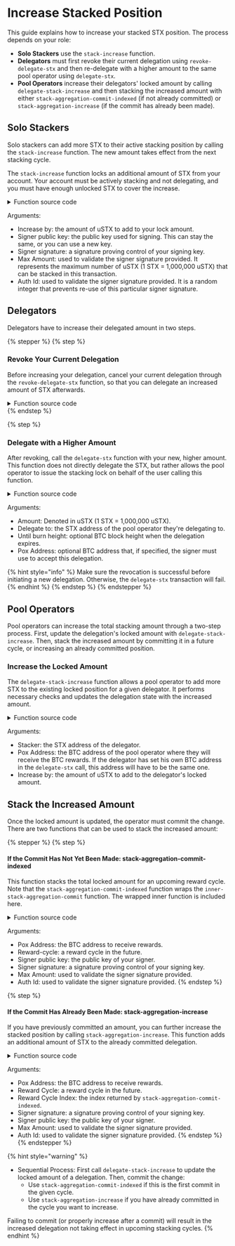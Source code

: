 # Increase Stacked Position

This guide explains how to increase your stacked STX position. The process depends on your role:

* **Solo Stackers** use the `stack-increase` function.
* **Delegators** must first revoke their current delegation using `revoke-delegate-stx` and then re-delegate with a higher amount to the same pool operator using `delegate-stx`.
* **Pool Operators** increase their delegators' locked amount by calling `delegate-stack-increase` and then stacking the increased amount with either `stack-aggregation-commit-indexed` (if not already committed) or `stack-aggregation-increase` (if the commit has already been made).

## Solo Stackers

Solo stackers can add more STX to their active stacking position by calling the `stack-increase` function. The new amount takes effect from the next stacking cycle.

The `stack-increase` function locks an additional amount of STX from your account. Your account must be actively stacking and not delegating, and you must have enough unlocked STX to cover the increase.

<details>

<summary>Function source code</summary>

```clojure
;; Increase the number of STX locked.
;; *New in Stacks 2.1*
;; This method locks up an additional amount of STX from `tx-sender`'s, indicated
;; by `increase-by`.  The `tx-sender` must already be Stacking & must not be
;; straddling more than one signer-key for the cycles effected. 
;; Refer to `verify-signer-key-sig` for more information on the authorization parameters
;; included here.
(define-public (stack-increase 
  (increase-by uint)
  (signer-sig (optional (buff 65)))
  (signer-key (buff 33))
  (max-amount uint)
  (auth-id uint))
   (let ((stacker-info (stx-account tx-sender))
         (amount-stacked (get locked stacker-info))
         (amount-unlocked (get unlocked stacker-info))
         (unlock-height (get unlock-height stacker-info))
         (cur-cycle (current-pox-reward-cycle))
         (first-increased-cycle (+ cur-cycle u1))
         (stacker-state (unwrap! (map-get? stacking-state
                                          { stacker: tx-sender })
                                          (err ERR_STACK_INCREASE_NOT_LOCKED)))
         (cur-pox-addr (get pox-addr stacker-state))
         (cur-period (get lock-period stacker-state)))
      ;; tx-sender must be currently locked
      (asserts! (> amount-stacked u0)
                (err ERR_STACK_INCREASE_NOT_LOCKED))
      ;; must be called with positive `increase-by`
      (asserts! (>= increase-by u1)
                (err ERR_STACKING_INVALID_AMOUNT))
      ;; stacker must have enough stx to lock
      (asserts! (>= amount-unlocked increase-by)
                (err ERR_STACKING_INSUFFICIENT_FUNDS))
      ;; must be called directly by the tx-sender or by an allowed contract-caller
      (asserts! (check-caller-allowed)
                (err ERR_STACKING_PERMISSION_DENIED))
      ;; stacker must be directly stacking
      (asserts! (> (len (get reward-set-indexes stacker-state)) u0)
                (err ERR_STACKING_IS_DELEGATED))
      ;; stacker must not be delegating
      (asserts! (is-none (get delegated-to stacker-state))
                (err ERR_STACKING_IS_DELEGATED))

      ;; Validate that amount is less than or equal to `max-amount`
      (asserts! (>= max-amount (+ increase-by amount-stacked)) (err ERR_SIGNER_AUTH_AMOUNT_TOO_HIGH))

      ;; Verify signature from delegate that allows this sender for this cycle
      (try! (consume-signer-key-authorization cur-pox-addr cur-cycle "stack-increase" cur-period signer-sig signer-key increase-by max-amount auth-id))

      ;; update reward cycle amounts
      (asserts! (is-some (fold increase-reward-cycle-entry
            (get reward-set-indexes stacker-state)
            (some { first-cycle: first-increased-cycle,
                    reward-cycle: (get first-reward-cycle stacker-state),
                    stacker: tx-sender,
                    add-amount: increase-by,
                    signer-key: signer-key })))
            (err ERR_INVALID_INCREASE))
      ;; NOTE: stacking-state map is unchanged: it does not track amount-stacked in PoX-4
      (ok { stacker: tx-sender, total-locked: (+ amount-stacked increase-by)})))
```

</details>

Arguments:

* Increase by: the amount of uSTX to add to your lock amount.
* Signer public key: the public key used for signing. This can stay the same, or you can use a new key.
* Signer signature: a signature proving control of your signing key.
* Max Amount: used to validate the signer signature provided. It represents the maximum number of uSTX (1 STX = 1,000,000 uSTX) that can be stacked in this transaction.
* Auth Id: used to validate the signer signature provided. It is a random integer that prevents re-use of this particular signer signature.

## Delegators

Delegators have to increase their delegated amount in two steps.

{% stepper %}
{% step %}
### Revoke Your Current Delegation

Before increasing your delegation, cancel your current delegation through the `revoke-delegate-stx` function, so that you can delegate an increased amount of STX afterwards.

<details>

<summary>Function source code</summary>

```clojure
;; Revokes the delegation to the current stacking pool.
;; New in pox-4: Fails if the delegation was already revoked.
;; Returns the last delegation state.
(define-public (revoke-delegate-stx)
  (let ((last-delegation-state (get-check-delegation tx-sender)))
    ;; must be called directly by the tx-sender or by an allowed contract-caller
    (asserts! (check-caller-allowed)
              (err ERR_STACKING_PERMISSION_DENIED))
    (asserts! (is-some last-delegation-state) (err ERR_DELEGATION_ALREADY_REVOKED))
    (asserts! (map-delete delegation-state { stacker: tx-sender }) (err ERR_DELEGATION_ALREADY_REVOKED))
    (ok last-delegation-state)))
```

</details>
{% endstep %}

{% step %}
### Delegate with a Higher Amount

After revoking, call the `delegate-stx` function with your new, higher amount. This function does not directly delegate the STX, but rather allows the pool operator to issue the stacking lock on behalf of the user calling this function.

<details>

<summary>Function source code</summary>

```clojure
;; Delegate to `delegate-to` the ability to stack from a given address.
;;  This method _does not_ lock the funds, rather, it allows the delegate
;;  to issue the stacking lock.
;; The caller specifies:
;;   * amount-ustx: the total amount of ustx the delegate may be allowed to lock
;;   * until-burn-ht: an optional burn height at which this delegation expires
;;   * pox-addr: an optional address to which any rewards *must* be sent
(define-public (delegate-stx (amount-ustx uint)
                             (delegate-to principal)
                             (until-burn-ht (optional uint))
                             (pox-addr (optional { version: (buff 1), hashbytes: (buff 32) })))

    (begin
      ;; must be called directly by the tx-sender or by an allowed contract-caller
      (asserts! (check-caller-allowed)
                (err ERR_STACKING_PERMISSION_DENIED))

      ;; delegate-stx no longer requires the delegator to not currently
      ;; be stacking.
      ;; delegate-stack-* functions assert that
      ;; 1. users can't swim in two pools at the same time.
      ;; 2. users can't switch pools without cool down cycle.
      ;;    Other pool admins can't increase or extend.
      ;; 3. users can't join a pool while already directly stacking.

      ;; pox-addr, if given, must be valid
      (match pox-addr
         address
            (asserts! (check-pox-addr-version (get version address))
                (err ERR_STACKING_INVALID_POX_ADDRESS))
         true)

      ;; tx-sender must not be delegating
      (asserts! (is-none (get-check-delegation tx-sender))
        (err ERR_STACKING_ALREADY_DELEGATED))

      ;; add delegation record
      (map-set delegation-state
        { stacker: tx-sender }
        { amount-ustx: amount-ustx,
          delegated-to: delegate-to,
          until-burn-ht: until-burn-ht,
          pox-addr: pox-addr })

      (ok true)))
```

</details>

Arguments:

* Amount: Denoted in uSTX (1 STX = 1,000,000 uSTX).
* Delegate to: the STX address of the pool operator they're delegating to.
* Until burn height: optional BTC block height when the delegation expires.
* Pox Address: optional BTC address that, if specified, the signer must use to accept this delegation.

{% hint style="info" %}
Make sure the revocation is successful before initiating a new delegation. Otherwise, the `delegate-stx` transaction will fail.
{% endhint %}
{% endstep %}
{% endstepper %}

## Pool Operators

Pool operators can increase the total stacking amount through a two-step process. First, update the delegation's locked amount with `delegate-stack-increase`. Then, stack the increased amount by committing it in a future cycle, or increasing an already committed position.

### Increase the Locked Amount

The `delegate-stack-increase` function allows a pool operator to add more STX to the existing locked position for a given delegator. It performs necessary checks and updates the delegation state with the increased amount.

<details>

<summary>Function source code</summary>

```clojure
;; As a delegator, increase an active Stacking lock, issuing a "partial commitment" for the
;;   increased cycles.
;; *New in Stacks 2.1*
;; This method increases `stacker`'s current lockup and partially commits the additional
;;   STX to `pox-addr`
(define-public (delegate-stack-increase
                    (stacker principal)
                    (pox-addr { version: (buff 1), hashbytes: (buff 32) })
                    (increase-by uint))
    (let ((stacker-info (stx-account stacker))
          (existing-lock (get locked stacker-info))
          (available-stx (get unlocked stacker-info))
          (unlock-height (get unlock-height stacker-info)))

     ;; must be called with positive `increase-by`
     (asserts! (>= increase-by u1)
               (err ERR_STACKING_INVALID_AMOUNT))

     (let ((unlock-in-cycle (burn-height-to-reward-cycle unlock-height))
           (cur-cycle (current-pox-reward-cycle))
           (first-increase-cycle (+ cur-cycle u1))
           (last-increase-cycle (- unlock-in-cycle u1))
           (cycle-count (try! (if (<= first-increase-cycle last-increase-cycle)
                                  (ok (+ u1 (- last-increase-cycle first-increase-cycle)))
                                  (err ERR_STACKING_INVALID_LOCK_PERIOD))))
           (new-total-locked (+ increase-by existing-lock))
           (stacker-state
                (unwrap! (map-get? stacking-state { stacker: stacker })
                 (err ERR_STACK_INCREASE_NOT_LOCKED))))

      ;; must be called directly by the tx-sender or by an allowed contract-caller
      (asserts! (check-caller-allowed)
        (err ERR_STACKING_PERMISSION_DENIED))

      ;; stacker must not be directly stacking
      (asserts! (is-eq (len (get reward-set-indexes stacker-state)) u0)
                (err ERR_STACKING_NOT_DELEGATED))

      ;; stacker must be delegated to tx-sender
      (asserts! (is-eq (unwrap! (get delegated-to stacker-state)
                                (err ERR_STACKING_NOT_DELEGATED))
                       tx-sender)
                (err ERR_STACKING_PERMISSION_DENIED))

      ;; stacker must be currently locked
      (asserts! (> existing-lock u0)
        (err ERR_STACK_INCREASE_NOT_LOCKED))

      ;; stacker must have enough stx to lock
      (asserts! (>= available-stx increase-by)
        (err ERR_STACKING_INSUFFICIENT_FUNDS))

      ;; stacker must have delegated to the caller
      (let ((delegation-info (unwrap! (get-check-delegation stacker) (err ERR_STACKING_PERMISSION_DENIED)))
            (delegated-to (get delegated-to delegation-info))
            (delegated-amount (get amount-ustx delegation-info))
            (delegated-pox-addr (get pox-addr delegation-info))
            (delegated-until (get until-burn-ht delegation-info)))
        ;; must have delegated to tx-sender
        (asserts! (is-eq delegated-to tx-sender)
                  (err ERR_STACKING_PERMISSION_DENIED))
        ;; must have delegated enough stx
        (asserts! (>= delegated-amount new-total-locked)
                  (err ERR_DELEGATION_TOO_MUCH_LOCKED))
        ;; if pox-addr is set, must be equal to pox-addr
        (asserts! (match delegated-pox-addr
                         specified-pox-addr (is-eq pox-addr specified-pox-addr)
                         true)
                  (err ERR_DELEGATION_POX_ADDR_REQUIRED))
        ;; delegation must not expire before lock period
        (asserts! (match delegated-until
                        until-burn-ht
                            (>= until-burn-ht unlock-height)
                        true)
                  (err ERR_DELEGATION_EXPIRES_DURING_LOCK)))

      ;; delegate stacking does minimal-can-stack-stx
      (try! (minimal-can-stack-stx pox-addr new-total-locked first-increase-cycle (+ u1 (- last-increase-cycle first-increase-cycle))))

      ;; register the PoX address with the amount stacked via partial stacking
      ;;   before it can be included in the reward set, this must be committed!
      (add-pox-partial-stacked pox-addr first-increase-cycle cycle-count increase-by)

      ;; stacking-state is unchanged, so no need to update

      ;; return the lock-up information, so the node can actually carry out the lock.
      (ok { stacker: stacker, total-locked: new-total-locked}))))
```

</details>

Arguments:

* Stacker: the STX address of the delegator.
* Pox Address: the BTC address of the pool operator where they will receive the BTC rewards. If the delegator has set his own BTC address in the `delegate-stx` call, this address will have to be the same one.
* Increase by: the amount of uSTX to add to the delegator's locked amount.



## Stack the Increased Amount

Once the locked amount is updated, the operator must commit the change. There are two functions that can be used to stack the increased amount:

{% stepper %}
{% step %}
#### If the Commit Has Not Yet Been Made: stack-aggregation-commit-indexed

This function stacks the total locked amount for an upcoming reward cycle. Note that the `stack-aggregation-commit-indexed` function wraps the `inner-stack-aggregation-commit` function. The wrapped inner function is included here.

<details>

<summary>Function source code</summary>

```clojure
;; Commit partially stacked STX and allocate a new PoX reward address slot.
;;   This allows a stacker/delegate to lock fewer STX than the minimal threshold in multiple transactions,
;;   so long as: 1. The pox-addr is the same.
;;               2. This "commit" transaction is called _before_ the PoX anchor block.
;;   This ensures that each entry in the reward set returned to the stacks-node is greater than the threshold,
;;   but does not require it be all locked up within a single transaction
;;
;; Returns (ok uint) on success, where the given uint is the reward address's index in the list of reward
;; addresses allocated in this reward cycle.  This index can then be passed to `stack-aggregation-increase`
;; to later increment the STX this PoX address represents, in amounts less than the stacking minimum.
;;
;; *New in Stacks 2.1.*
(define-private (inner-stack-aggregation-commit (pox-addr { version: (buff 1), hashbytes: (buff 32) })
                                                (reward-cycle uint)
                                                (signer-sig (optional (buff 65)))
                                                (signer-key (buff 33))
                                                (max-amount uint)
                                                (auth-id uint))
  (let ((partial-stacked
         ;; fetch the partial commitments
         (unwrap! (map-get? partial-stacked-by-cycle { pox-addr: pox-addr, sender: tx-sender, reward-cycle: reward-cycle })
                  (err ERR_STACKING_NO_SUCH_PRINCIPAL))))
    ;; must be called directly by the tx-sender or by an allowed contract-caller
    (asserts! (check-caller-allowed)
              (err ERR_STACKING_PERMISSION_DENIED))
    (let ((amount-ustx (get stacked-amount partial-stacked)))
      (try! (consume-signer-key-authorization pox-addr reward-cycle "agg-commit" u1 signer-sig signer-key amount-ustx max-amount auth-id))
      (try! (can-stack-stx pox-addr amount-ustx reward-cycle u1))
      ;; Add the pox addr to the reward cycle, and extract the index of the PoX address
      ;; so the delegator can later use it to call stack-aggregation-increase.
      (let ((add-pox-addr-info
                (add-pox-addr-to-ith-reward-cycle
                   u0
                   { pox-addr: pox-addr,
                     first-reward-cycle: reward-cycle,
                     num-cycles: u1,
                     reward-set-indexes: (list),
                     stacker: none,
                     signer: signer-key,
                     amount-ustx: amount-ustx,
                     i: u0 }))
           (pox-addr-index (unwrap-panic
                (element-at (get reward-set-indexes add-pox-addr-info) u0))))

        ;; don't update the stacking-state map,
        ;;  because it _already has_ this stacker's state
        ;; don't lock the STX, because the STX is already locked
        ;;
        ;; clear the partial-stacked state, and log it
        (map-delete partial-stacked-by-cycle { pox-addr: pox-addr, sender: tx-sender, reward-cycle: reward-cycle })
        (map-set logged-partial-stacked-by-cycle { pox-addr: pox-addr, sender: tx-sender, reward-cycle: reward-cycle } partial-stacked)
        (ok pox-addr-index)))))
```

</details>

Arguments:

* Pox Address: the BTC address to receive rewards.
* Reward-cycle: a reward cycle in the future.
* Signer public key: the public key of your signer.
* Signer signature: a signature proving control of your signing key.
* Max Amount: used to validate the signer signature provided.
* Auth Id: used to validate the signer signature provided.
{% endstep %}

{% step %}
#### If the Commit Has Already Been Made: stack-aggregation-increase

If you have previously committed an amount, you can further increase the stacked position by calling `stack-aggregation-increase`. This function adds an additional amount of STX to the already committed delegation.

<details>

<summary>Function source code</summary>

```clojure
;; Commit partially stacked STX to a PoX address which has already received some STX (more than the Stacking min).
;; This allows a delegator to lock up marginally more STX from new delegates, even if they collectively do not
;; exceed the Stacking minimum, so long as the target PoX address already represents at least as many STX as the
;; Stacking minimum.
;;
;; The `reward-cycle-index` is emitted as a contract event from `stack-aggregation-commit` when the initial STX are
;; locked up by this delegator.  It must be passed here to add more STX behind this PoX address.  If the delegator
;; called `stack-aggregation-commit` multiple times for the same PoX address, then any such `reward-cycle-index` will
;; work here.
;;
;; *New in Stacks 2.1*
;;
(define-public (stack-aggregation-increase (pox-addr { version: (buff 1), hashbytes: (buff 32) })
                                           (reward-cycle uint)
                                           (reward-cycle-index uint))
  (let ((partial-stacked
         ;; fetch the partial commitments
         (unwrap! (map-get? partial-stacked-by-cycle { pox-addr: pox-addr, sender: tx-sender, reward-cycle: reward-cycle })
                  (err ERR_STACKING_NO_SUCH_PRINCIPAL))))

    ;; must be called directly by the tx-sender or by an allowed contract-caller
    (asserts! (check-caller-allowed)
              (err ERR_STACKING_PERMISSION_DENIED))

    ;; reward-cycle must be in the future
    (asserts! (> reward-cycle (current-pox-reward-cycle))
              (err ERR_STACKING_INVALID_LOCK_PERIOD))

    (let ((amount-ustx (get stacked-amount partial-stacked))
          ;; reward-cycle must point to an existing record in reward-cycle-total-stacked
          ;; infallible; getting something from partial-stacked-by-cycle succeeded so this must succeed
          (existing-total (unwrap-panic (map-get? reward-cycle-total-stacked { reward-cycle: reward-cycle })))
          ;; reward-cycle and reward-cycle-index must point to an existing record in reward-cycle-pox-address-list
          (existing-entry (unwrap! (map-get? reward-cycle-pox-address-list { reward-cycle: reward-cycle, index: reward-cycle-index })
                          (err ERR_DELEGATION_NO_REWARD_SLOT)))
          (increased-ustx (+ (get total-ustx existing-entry) amount-ustx))
          (total-ustx (+ (get total-ustx existing-total) amount-ustx)))

          ;; must be stackable
          (try! (minimal-can-stack-stx pox-addr total-ustx reward-cycle u1))

          ;; new total must exceed the stacking minimum
          (asserts! (<= (get-stacking-minimum) total-ustx)
                    (err ERR_STACKING_THRESHOLD_NOT_MET))

          ;; there must *not* be a stacker entry (since this is a delegator)
          (asserts! (is-none (get stacker existing-entry))
                    (err ERR_DELEGATION_WRONG_REWARD_SLOT))

          ;; the given PoX address must match the one on record
          (asserts! (is-eq pox-addr (get pox-addr existing-entry))
                    (err ERR_DELEGATION_WRONG_REWARD_SLOT))

          ;; update the pox-address list -- bump the total-ustx
          (map-set reward-cycle-pox-address-list
                   { reward-cycle: reward-cycle, index: reward-cycle-index }
                   { pox-addr: pox-addr,
                     total-ustx: increased-ustx,
                     stacker: none,
                     ;; TODO: this must be authorized with a signature, or tx-sender allowance!
                     signer: (get signer existing-entry) })

          ;; update the total ustx in this cycle
          (map-set reward-cycle-total-stacked
                   { reward-cycle: reward-cycle }
                   { total-ustx: total-ustx })

          ;; don't update the stacking-state map,
          ;;  because it _already has_ this stacker's state
          ;; don't lock the STX, because the STX is already locked
          ;;
          ;; clear the partial-stacked state, and log it
          (map-delete partial-stacked-by-cycle { pox-addr: pox-addr, sender: tx-sender, reward-cycle: reward-cycle })
          (map-set logged-partial-stacked-by-cycle { pox-addr: pox-addr, sender: tx-sender, reward-cycle: reward-cycle } partial-stacked)
          (ok true))))
```

</details>

Arguments:

* Pox Address: the BTC address to receive rewards.
* Reward Cycle: a reward cycle in the future.
* Reward Cycle Index: the index returned by `stack-aggregation-commit-indexed`.
* Signer signature: a signature proving control of your signing key.
* Signer public key: the public key of your signer.
* Max Amount: used to validate the signer signature provided.
* Auth Id: used to validate the signer signature provided.
{% endstep %}
{% endstepper %}

{% hint style="warning" %}
* Sequential Process: First call `delegate-stack-increase` to update the locked amount of a delegation. Then, commit the change:
  * Use `stack-aggregation-commit-indexed` if this is the first commit in the given cycle.
  * Use `stack-aggregation-increase` if you have already committed in the cycle you want to increase.

Failing to commit (or properly increase after a commit) will result in the increased delegation not taking effect in upcoming stacking cycles.
{% endhint %}
